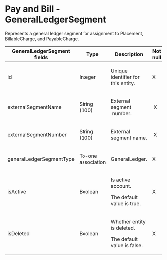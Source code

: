 # Pay and Bill - GeneralLedgerSegment

Represents a general ledger segment for assignment to Placement, BillableCharge, and PayableCharge.

<table>
<colgroup>
<col width="20%" />
<col width="20%" />
<col width="20%" />
<col width="20%" />
<col width="20%" />
</colgroup>
<thead>
<tr class="header">
<th>GeneralLedgerSegment fields</th>
<th>Type</th>
<th>Description</th>
<th>Not null</th>
<th>Read-only</th>
</tr>
</thead>
<tbody>
<tr class="odd">
<td><p>id</p></td>
<td><p>Integer</p></td>
<td><p>Unique identifier for this entity.</p></td>
<td><p>X</p></td>
<td><p> </p></td>
</tr>
<tr class="even">
<td>externalSegmentName</td>
<td><span>String (100)</span></td>
<td><p>External <span>segment</span> <span> </span>number.</p></td>
<td> X</td>
<td> </td>
</tr>
<tr class="odd">
<td>externalSegmentNumber</td>
<td><p>String (100)</p></td>
<td><p>External <span>segment </span>name.</p></td>
<td> X</td>
<td> </td>
</tr>
<tr class="even">
<td>generalLedgerSegmentType</td>
<td><p>To-one association</p></td>
<td>GeneralLedger.</td>
<td>X</td>
<td>X</td>
</tr>
<tr class="odd">
<td>isActive</td>
<td><p>Boolean</p></td>
<td><p>Is active account.</p>
<p>The default value is true.</p></td>
<td>X</td>
<td> </td>
</tr>
<tr class="even">
<td>isDeleted</td>
<td><p>Boolean</p></td>
<td><p><span>Whether entity is deleted.</span></p>
<p><span>The default value is false.</span></p></td>
<td><span>X</span></td>
<td>X</td>
</tr>
</tbody>
</table>


